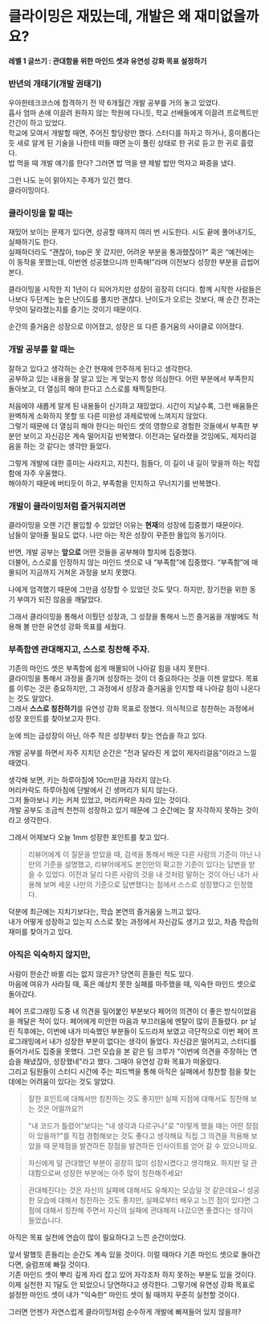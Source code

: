 # 클라이밍은 재밌는데, 개발은 왜 재미없을까요?
#### 레벨 1 글쓰기 : 관대함을 위한 마인드 셋과 유연성 강화 목표 설정하기

### 반년의 개태기(개발 권태기)
우아한테크코스에 합격하기 전 약 6개월간 개발 공부를 거의 놓고 있었다.
<br>
흡사 엄마 손에 이끌려 원하지 않는 학원에 다니듯, 학교 선배들에게 이끌려 프로젝트만 간간이 하고 있었다.
<br>
학교에 모여서 개발할 때면, 주어진 할당량만 했다. 스터디를 하자고 하거나, 흥미롭다는 듯 새로 알게 된 기술을 나한테 떠들 때면 눈이 풀린 상태로 한 귀로 듣고 한 귀로 흘렸다.
<br>
밥 먹을 때 개발 얘기를 한다? 그러면 밥 먹을 땐 제발 밥만 먹자고 짜증을 냈다.
<p>
그런 나도 눈이 맑아지는 주제가 있긴 했다. 
<br>
클라이밍이다.

### 클라이밍을 할 때는
재밌어 보이는 문제가 있다면, 성공할 때까지 여러 번 시도한다. 시도 끝에 풀어내기도, 실패하기도 한다.
<br>
실패하더라도 “괜찮아, top은 못 갔지만, 어려운 부분을 통과했잖아?” 혹은 “예전에는 이 동작을 못했는데, 이번엔 성공했으니까 만족해!”라며 이전보다 성장한 부분을 곱씹어본다.
<p>
클라이밍을 시작한 지 1년이 다 되어가지만 성장이 굉장히 더디다. 함께 시작한 사람들은 나보다 두단계는 높은 난이도를 풀지만 괜찮다. 난이도가 오르는 것보다, 매 순간 전과는 무엇이 달라졌는지를 즐기는 것이기 때문이다.
<p>
순간의 즐거움은 성장으로 이어졌고, 성장은 또 다른 즐거움의 사이클로 이어졌다.

### 개발 공부를 할 때는
잘하고 있다고 생각하는 순간 현재에 안주하게 된다고 생각한다.
<br>
공부하고 있는 내용을 잘 알고 있는 게 맞는지 항상 의심한다. 어떤 부분에서 부족한지 돌아보고, 더 열심히 해야 한다고 스스로를 채찍질한다.
<p>
처음에야 새롭게 알게 된 내용들이 신기하고 재밌었다. 시간이 지날수록, 그런 배움들은 완벽하게 소화하지 못할 또 다른 미완성 과제로밖에 느껴지지 않았다. 
<br>
그렇기 때문에 더 열심히 해야 한다는 마인드 셋의 영향으로 경험한 것들에서 부족한 부분만 보이고 자신감은 계속 떨어지길 반복했다.
이전과는 달라졌을 것임에도, 제자리걸음을 하는 것 같다는 생각만 들었다. 
<p>
그렇게 개발에 대한 흥미는 사라지고, 지친다, 힘들다, 이 길이 내 길이 맞을까 하는 착잡함에 자주 우울했다.
<br>
해야하기 때문에 버티듯이 하고, 부족함을 인지하고 무너지기를 반복했다.

### 개발이 클라이밍처럼 즐거워지려면
클라이밍을 오랜 기간 몰입할 수 있었던 이유는 **현재**의 성장에 집중했기 때문이다.
<br>
남들이 알아줄 필요도 없다. 나만 아는 작은 성장이 꾸준한 몰입의 동기이다.
<p>

반면, 개발 공부는 **앞으로** 어떤 것들을 공부해야 할지에 집중했다.
<br>
더불어, 스스로를 인정하지 않는 마인드 셋으로 내 “부족함”에 집중했다. “부족함”에 매몰되어 지금까지 거쳐온 과정을 보지 못했다.
<p>
나에게 엄격했기 때문에 그만큼 성장할 수 있었던 것도 맞다. 하지만, 장기전을 위한 동기 부여가 되진 않음을 깨달았다.
<p>
그래서 클라이밍을 통해서 이뤘던 성장과, 그 성장을 통해서 느낀 즐거움을 개발에도 적용해 볼 만한 유연성 강화 목표를 세웠다.

### 부족함엔 관대해지고, 스스로 칭찬해 주자.
기존의 마인드 셋은 부족함에 쉽게 매몰되어 나아갈 힘을 내지 못한다.
<br>
클라이밍을 통해서 과정을 즐기며 성장하는 것이 더 중요하다는 것을 이젠 알았다. 목표를 이루는 것은 중요하지만, 그 과정에서 성장과 즐거움을 인지할 때 나아갈 힘이 나온다는 것도 알았다.
<br>
그래서 **스스로 칭찬하기**를 유연성 강화 목표로 정했다. 의식적으로 칭찬하는 과정에서 성장 포인트를 찾아보고자 한다.
<p>
눈에 띄는 급성장이 아닌, 아주 작은 성장부터 찾는 연습을 하고 있다.
<p>
개발 공부를 하면서 자주 지치던 순간은 "전과 달라진 게 없이 제자리걸음"이라고 느낄 때였다.
<p>
생각해 보면, 키는 하루아침에 10cm만큼 자라지 않는다.
<br>
머리카락도 하루아침에 단발에서 긴 생머리가 되지 않는다.
<br>
그저 돌아보니 키는 커져 있었고, 머리카락은 자라 있는 것이다.
<br>
개발 공부도 조금씩 천천히 성장하고 있기 때문에 그 순간에는 잘 자각하지 못하는 것이라고 생각한다.
<p>
그래서 어제보다 오늘 1mm 성장한 포인트를 찾고 있다.

>리뷰어에게 이 질문을 받았을 때, 검색을 통해서 배운 다른 사람의 기준이 아닌 나만의 기준을 설명했고, 리뷰어에게도 본인만의 확고한 기준이 있다는 답변을 받을 수 있었다.
이전과 달리 다른 사람의 것을 내 것처럼 말하는 것이 아닌 내가 사용해 보며 세운 나만의 기준으로 답변했다는 점에서 스스로 성장했다고 인정했다.

덕분에 최근에는 지치기보다는, 학습 본연의 즐거움을 느끼고 있다.
<br>
내가 어떻게 성장하고 있는지 스스로 찾는 과정에서 자신감도 생기고 있고, 차츰 학습의 재미를 찾아가고 있다.

### 아직은 익숙하지 않지만,
사람이 한순간 바뀔 리는 없지 않은가? 당연히 흔들린 적도 있다.
<br>
마음에 여유가 사라질 때, 혹은 예상치 못한 실패를 마주했을 때, 익숙한 마인드 셋으로 돌아갔다.
<p>
페어 프로그래밍 도중 내 의견을 밀어붙인 부분보다 페어의 의견이 더 좋은 방식이었음을 깨달은 적이 있다. 페어에게 미안한 마음과 부끄러움에 멘탈이 많이 흔들렸다.
pr 날린 직후에는, 이번에 내가 미숙했던 부분들이 도드라져 보였고 극단적으로 이번 페어 프로그래밍에서 내가 성장한 부분이 없다는 생각이 들었다. 자신감은 떨어지고, 스터디를 들어가서도 집중을 못했다.
그런 모습을 본 같은 팀 크루가 "이번에 의견을 주장하는 연습을 해냈잖아, 성장했네"라고 했다. 그때야 유연성 강화 목표가 떠올랐다.
<br>
그리고 팀원들이 스터디 시간에 주는 피드백을 통해 아직은 실패에서 칭찬할 점을 찾는 데에는 어려움이 있다는 것도 알았다.

> 잘한 포인트에 대해서만 칭찬하는 것도 좋지만!
실패 지점에 대해서도 칭찬해 보는 것은 어떨까요?!

> "내 코드가 틀렸어"보다는 "내 생각과 다르구나"로 "이렇게 했을 때는 어떤 장점이 있을까?"를 직접 경험해보는 것도 좋다고 생각해요
직접 그 의견을 적용해 보았을 때 문제점을 발견하든 장점을 발견하든 인사이트를 얻어 갈 수 있으니까요.

> 자신에게 덜 관대했던 부분이 굉장히 많이 성장시켰다고 생각해요.
하지만 덜 관대함으로써 성장한 부분에는 아주 많이 칭찬해주세요!

>관대해진다는 것은 자신의 실패에 대해서도 유해지는 모습일 것 같은데요~!
성공한 모습에 대해서 칭찬하는 것도 좋지만,
실패로부터 배우고 느낀 점이 있다면 그 점에 대해서 칭찬해 주면서
자신의 실패에 관대해져 나갔으면 좋겠다는 생각이 들었습니다.
<p>
아직은 목표 실천에 연습이 많이 필요하다고 느낀 순간이었다.
<p>
앞서 말했듯 흔들리는 순간도 계속 있을 것이다. 이럴 때마다 기존 마인드 셋으로 돌아간다면, 슬럼프에 빠질 것이다.
<br>
기존 마인드 셋이 뿌리 깊게 자리 잡고 있어 자각조차 하지 못하는 부분도 있을 것이다.
<br>
이제 실천한 지 1달도 안 되었으니 당연하다고 생각한다. 그렇기에 유연성 강화 목표로 설정한 마인드 셋이 내가 "익숙한" 마인드 셋이 될 때까지 꾸준히 실천할 것이다.
<p>
그러면 언젠가 자연스럽게 클라이밍처럼 순수하게 개발에 빠져들어 있지 않을까?